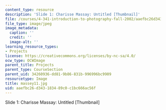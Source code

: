 ```yaml
---
content_type: resource
description: 'Slide 1: Charisse Massay: Untitled [Thumbnail]'
file: /courses/4-341-introduction-to-photography-fall-2002/aaefbc26d343183489c0c1bc666ac56f_massey11.jpg
file_type: image/jpeg
image_metadata:
  caption: ''
  credit: ''
  image-alt: ''
learning_resource_types:
- Projects
license: https://creativecommons.org/licenses/by-nc-sa/4.0/
ocw_type: OCWImage
parent_title: Projects
parent_type: CourseSection
parent_uid: 34260936-dd81-9b86-831b-996996bc9909
resourcetype: Image
title: massey11.jpg
uid: aaefbc26-d343-1834-89c0-c1bc666ac56f
---
```

Slide 1: Charisse Massay: Untitled [Thumbnail]